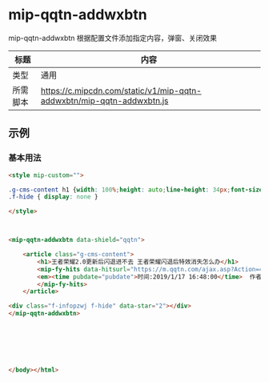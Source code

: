 # mip-qqtn-addwxbtn

mip-qqtn-addwxbtn 根据配置文件添加指定内容，弹窗、关闭效果

标题|内容
----|----
类型|通用
所需脚本|https://c.mipcdn.com/static/v1/mip-qqtn-addwxbtn/mip-qqtn-addwxbtn.js

## 示例

### 基本用法
```html
<style mip-custom="">

.g-cms-content h1 {width: 100%;height: auto;line-height: 34px;font-size: 22px;font-weight: bold;color: #000;text-align: center;display: block;overflow: hidden;padding: 10px 10px 5px 10px;}
.f-hide { display: none }

</style>



<mip-qqtn-addwxbtn data-shield="qqtn">

    <article class="g-cms-content">
        <h1>王者荣耀2.0更新后闪退进不去 王者荣耀闪退后特效消失怎么办</h1>
        <mip-fy-hits data-hitsurl="https://m.qqtn.com/ajax.asp?Action=4&amp;id=" data-hitsid="275404" class="mip-element mip-layout-container">
        <em><time pubdate="pubdate">时间:2019/1/17 16:48:00</time>  作者:网友整理  人气:<span id="hits">1719</span></em>
        </mip-fy-hits>
    </article>

<div class="f-infopzwj f-hide" data-star="2"></div>
</mip-qqtn-addwxbtn>







</body></html>
